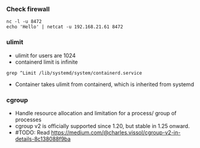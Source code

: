 
### Check firewall
```
nc -l -u 8472 
echo 'Hello' | netcat -u 192.168.21.61 8472 
```

### ulimit
* ulimit for users are 1024
* containerd limit is infinite
```
grep ^Limit /lib/systemd/system/containerd.service
```
* Container takes ulimit from containerd, which is inherited from systemd


### cgroup
* Handle resource allocation and limitation for a process/ group of processes
* cgroup v2 is officially supported since 1.20, but stable in 1.25 onward.  
* #TODO: Read https://medium.com/@charles.vissol/cgroup-v2-in-details-8c138088f9ba
